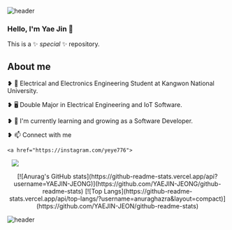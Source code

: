 ![header](https://capsule-render.vercel.app/api?type=egg&color=gradient&height=300&section=header&text=I'm%20Yaejin&fontSize=90)

### Hello, I'm Yae Jin 🥳


This is a ✨ _special_ ✨ repository.

## About me 

❥ 🏫 Electrical and Electronics Engineering Student at Kangwon National University.

❥ 🖥 Double Major in Electrical Engineering and IoT Software.

❥ 🌱 I'm currently learning and growing as a Software Developer.

❥ 📫 Connect with me 

    <a href="https://instagram.com/yeye776">
<img
src="http://img.shields.io/badge/-Instagram-E4405F?style=flat&logo=Instagram&link=https://instagram.com/yeye776/"
style="height : auto; margin-left : 10px; margin-right : 10px;"/>
</a>
<div align="center">
[![Anurag's GitHub stats](https://github-readme-stats.vercel.app/api?username=YAEJIN-JEONG)](https://github.com/YAEJIN-JEONG/github-readme-stats)
[![Top Langs](https://github-readme-stats.vercel.app/api/top-langs/?username=anuraghazra&layout=compact)](https://github.com/YAEJIN-JEON/github-readme-stats)

</div>

![header](https://capsule-render.vercel.app/api?type=egg&color=gradient&height=300&section=footer&text=I'm%20Yaejin&fontSize=90)



